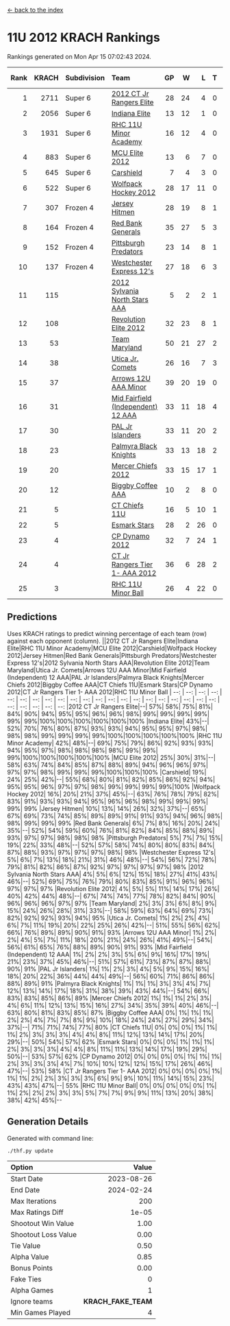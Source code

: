 [<- back to the index](readme.md)
# 11U 2012 KRACH Rankings
Rankings generated on Mon Apr 15 07:02:43 2024.

Rank|KRACH|Subdivision|Team|GP|W|L|T|OTW|OTL|SoS|Exp Wins|Win Diff
---:|---:|:---|:---|---:|---:|---:|---:|---:|---:|---:|---:|---:
1|2711|Super 6|[2012 CT Jr Rangers Elite](https://gamesheetstats.com/seasons/3664/teams/140909/schedule)|28|24|4|0|1|0|552|24.9|0.0
2|2056|Super 6|[Indiana Elite](https://gamesheetstats.com/seasons/3664/teams/144355/schedule)|13|12|1|0|1|0|215|12.8|-0.0
3|1931|Super 6|[RHC 11U Minor Academy](https://gamesheetstats.com/seasons/3664/teams/140913/schedule)|16|12|4|0|0|1|908|12.9|0.0
4|883|Super 6|[MCU Elite 2012](https://gamesheetstats.com/seasons/3664/teams/140908/schedule)|13|6|7|0|2|2|1438|6.9|0.0
5|645|Super 6|[Carshield](https://gamesheetstats.com/seasons/3664/teams/160344/schedule)|7|4|3|0|0|1|1037|4.8|-0.0
6|522|Super 6|[Wolfpack Hockey 2012](https://gamesheetstats.com/seasons/3664/teams/140914/schedule)|28|17|11|0|1|2|813|17.9|0.0
7|307|Frozen 4|[Jersey Hitmen](https://gamesheetstats.com/seasons/3664/teams/140915/schedule)|28|19|8|1|0|0|530|20.4|0.0
8|164|Frozen 4|[Red Bank Generals](https://gamesheetstats.com/seasons/3664/teams/140916/schedule)|35|27|5|3|3|0|49|29.4|0.0
9|152|Frozen 4|[Pittsburgh Predators](https://gamesheetstats.com/seasons/3664/teams/140925/schedule)|23|14|8|1|0|1|324|15.4|0.0
10|137|Frozen 4|[Westchester Express 12's](https://gamesheetstats.com/seasons/3664/teams/140919/schedule)|27|18|6|3|2|1|249|20.4|0.0
11|115||[2012 Sylvania North Stars AAA](https://gamesheetstats.com/seasons/3664/teams/162461/schedule)|5|2|2|1|0|0|706|3.3|-0.0
12|108||[Revolution Elite 2012](https://gamesheetstats.com/seasons/3664/teams/140924/schedule)|32|23|8|1|1|1|64|24.4|0.0
13|53||[Team Maryland](https://gamesheetstats.com/seasons/3664/teams/140928/schedule)|50|21|27|2|1|0|496|22.9|0.0
14|38||[Utica Jr. Comets](https://gamesheetstats.com/seasons/3664/teams/140923/schedule)|26|16|7|3|2|1|35|18.4|0.0
15|37||[Arrows 12U AAA Minor](https://gamesheetstats.com/seasons/3664/teams/140920/schedule)|39|20|19|0|4|0|87|20.9|0.0
16|31||[Mid Fairfield (Independent) 12 AAA](https://gamesheetstats.com/seasons/3664/teams/140910/schedule)|33|11|18|4|1|2|113|13.9|0.0
17|30||[PAL Jr Islanders](https://gamesheetstats.com/seasons/3664/teams/140921/schedule)|33|11|20|2|1|4|256|12.9|0.0
18|23||[Palmyra Black Knights](https://gamesheetstats.com/seasons/3664/teams/140927/schedule)|33|13|18|2|0|1|63|14.9|0.0
19|20||[Mercer Chiefs 2012](https://gamesheetstats.com/seasons/3664/teams/140918/schedule)|33|15|17|1|0|2|52|16.4|0.0
20|12||[Biggby Coffee AAA](https://gamesheetstats.com/seasons/3664/teams/144354/schedule)|10|2|8|0|0|0|645|2.8|-0.0
21|5||[CT Chiefs 11U](https://gamesheetstats.com/seasons/3664/teams/140912/schedule)|16|5|10|1|1|1|16|6.4|0.0
22|5||[Esmark Stars](https://gamesheetstats.com/seasons/3664/teams/140926/schedule)|28|2|26|0|0|0|518|2.9|0.0
23|4||[CP Dynamo 2012](https://gamesheetstats.com/seasons/3664/teams/140922/schedule)|32|7|24|1|1|1|53|8.4|0.0
24|4||[CT Jr Rangers Tier 1- AAA 2012](https://gamesheetstats.com/seasons/3664/teams/140911/schedule)|36|6|28|2|1|0|60|7.9|0.0
25|3||[RHC 11U Minor Ball](https://gamesheetstats.com/seasons/3664/teams/140917/schedule)|26|4|22|0|0|2|66|4.9|0.0

## Predictions
Uses KRACH ratings to predict winning percentage of each team (row) against each opponent (column).
||2012 CT Jr Rangers Elite|Indiana Elite|RHC 11U Minor Academy|MCU Elite 2012|Carshield|Wolfpack Hockey 2012|Jersey Hitmen|Red Bank Generals|Pittsburgh Predators|Westchester Express 12's|2012 Sylvania North Stars AAA|Revolution Elite 2012|Team Maryland|Utica Jr. Comets|Arrows 12U AAA Minor|Mid Fairfield (Independent) 12 AAA|PAL Jr Islanders|Palmyra Black Knights|Mercer Chiefs 2012|Biggby Coffee AAA|CT Chiefs 11U|Esmark Stars|CP Dynamo 2012|CT Jr Rangers Tier 1- AAA 2012|RHC 11U Minor Ball
| --: | --: | --: | --: | --: | --: | --: | --: | --: | --: | --: | --: | --: | --: | --: | --: | --: | --: | --: | --: | --: | --: | --: | --: | --: | --: 
|2012 CT Jr Rangers Elite|--| 57%| 58%| 75%| 81%| 84%| 90%| 94%| 95%| 95%| 96%| 96%| 98%| 99%| 99%| 99%| 99%| 99%| 99%|100%|100%|100%|100%|100%|100%
|Indiana Elite| 43%|--| 52%| 70%| 76%| 80%| 87%| 93%| 93%| 94%| 95%| 95%| 97%| 98%| 98%| 98%| 99%| 99%| 99%| 99%|100%|100%|100%|100%|100%
|RHC 11U Minor Academy| 42%| 48%|--| 69%| 75%| 79%| 86%| 92%| 93%| 93%| 94%| 95%| 97%| 98%| 98%| 98%| 98%| 99%| 99%| 99%|100%|100%|100%|100%|100%
|MCU Elite 2012| 25%| 30%| 31%|--| 58%| 63%| 74%| 84%| 85%| 87%| 88%| 89%| 94%| 96%| 96%| 97%| 97%| 97%| 98%| 99%| 99%| 99%|100%|100%|100%
|Carshield| 19%| 24%| 25%| 42%|--| 55%| 68%| 80%| 81%| 82%| 85%| 86%| 92%| 94%| 95%| 95%| 96%| 97%| 97%| 98%| 99%| 99%| 99%| 99%|100%
|Wolfpack Hockey 2012| 16%| 20%| 21%| 37%| 45%|--| 63%| 76%| 78%| 79%| 82%| 83%| 91%| 93%| 93%| 94%| 95%| 96%| 96%| 98%| 99%| 99%| 99%| 99%| 99%
|Jersey Hitmen| 10%| 13%| 14%| 26%| 32%| 37%|--| 65%| 67%| 69%| 73%| 74%| 85%| 89%| 89%| 91%| 91%| 93%| 94%| 96%| 98%| 98%| 99%| 99%| 99%
|Red Bank Generals|  6%|  7%|  8%| 16%| 20%| 24%| 35%|--| 52%| 54%| 59%| 60%| 76%| 81%| 82%| 84%| 85%| 88%| 89%| 93%| 97%| 97%| 98%| 98%| 98%
|Pittsburgh Predators|  5%|  7%|  7%| 15%| 19%| 22%| 33%| 48%|--| 52%| 57%| 58%| 74%| 80%| 80%| 83%| 84%| 87%| 88%| 93%| 97%| 97%| 97%| 98%| 98%
|Westchester Express 12's|  5%|  6%|  7%| 13%| 18%| 21%| 31%| 46%| 48%|--| 54%| 56%| 72%| 78%| 79%| 81%| 82%| 86%| 87%| 92%| 97%| 97%| 97%| 97%| 98%
|2012 Sylvania North Stars AAA|  4%|  5%|  6%| 12%| 15%| 18%| 27%| 41%| 43%| 46%|--| 52%| 69%| 75%| 76%| 79%| 80%| 83%| 85%| 91%| 96%| 96%| 97%| 97%| 97%
|Revolution Elite 2012|  4%|  5%|  5%| 11%| 14%| 17%| 26%| 40%| 42%| 44%| 48%|--| 67%| 74%| 74%| 77%| 78%| 82%| 84%| 90%| 96%| 96%| 96%| 97%| 97%
|Team Maryland|  2%|  3%|  3%|  6%|  8%|  9%| 15%| 24%| 26%| 28%| 31%| 33%|--| 58%| 59%| 63%| 64%| 69%| 73%| 82%| 92%| 92%| 93%| 94%| 95%
|Utica Jr. Comets|  1%|  2%|  2%|  4%|  6%|  7%| 11%| 19%| 20%| 22%| 25%| 26%| 42%|--| 51%| 55%| 56%| 62%| 66%| 76%| 89%| 89%| 90%| 91%| 93%
|Arrows 12U AAA Minor|  1%|  2%|  2%|  4%|  5%|  7%| 11%| 18%| 20%| 21%| 24%| 26%| 41%| 49%|--| 54%| 56%| 61%| 65%| 76%| 88%| 89%| 90%| 91%| 93%
|Mid Fairfield (Independent) 12 AAA|  1%|  2%|  2%|  3%|  5%|  6%|  9%| 16%| 17%| 19%| 21%| 23%| 37%| 45%| 46%|--| 51%| 57%| 61%| 73%| 87%| 87%| 88%| 90%| 91%
|PAL Jr Islanders|  1%|  1%|  2%|  3%|  4%|  5%|  9%| 15%| 16%| 18%| 20%| 22%| 36%| 44%| 44%| 49%|--| 56%| 60%| 71%| 86%| 86%| 88%| 89%| 91%
|Palmyra Black Knights|  1%|  1%|  1%|  3%|  3%|  4%|  7%| 12%| 13%| 14%| 17%| 18%| 31%| 38%| 39%| 43%| 44%|--| 54%| 66%| 83%| 83%| 85%| 86%| 89%
|Mercer Chiefs 2012|  1%|  1%|  1%|  2%|  3%|  4%|  6%| 11%| 12%| 13%| 15%| 16%| 27%| 34%| 35%| 39%| 40%| 46%|--| 63%| 80%| 81%| 83%| 85%| 87%
|Biggby Coffee AAA|  0%|  1%|  1%|  1%|  2%|  2%|  4%|  7%|  7%|  8%|  9%| 10%| 18%| 24%| 24%| 27%| 29%| 34%| 37%|--| 71%| 71%| 74%| 77%| 80%
|CT Chiefs 11U|  0%|  0%|  0%|  1%|  1%|  1%|  2%|  3%|  3%|  3%|  4%|  4%|  8%| 11%| 12%| 13%| 14%| 17%| 20%| 29%|--| 50%| 54%| 57%| 62%
|Esmark Stars|  0%|  0%|  0%|  1%|  1%|  1%|  2%|  3%|  3%|  3%|  4%|  4%|  8%| 11%| 11%| 13%| 14%| 17%| 19%| 29%| 50%|--| 53%| 57%| 62%
|CP Dynamo 2012|  0%|  0%|  0%|  0%|  1%|  1%|  1%|  2%|  3%|  3%|  3%|  4%|  7%| 10%| 10%| 12%| 12%| 15%| 17%| 26%| 46%| 47%|--| 53%| 58%
|CT Jr Rangers Tier 1- AAA 2012|  0%|  0%|  0%|  0%|  1%|  1%|  1%|  2%|  2%|  3%|  3%|  3%|  6%|  9%|  9%| 10%| 11%| 14%| 15%| 23%| 43%| 43%| 47%|--| 55%
|RHC 11U Minor Ball|  0%|  0%|  0%|  0%|  0%|  1%|  1%|  2%|  2%|  2%|  3%|  3%|  5%|  7%|  7%|  9%|  9%| 11%| 13%| 20%| 38%| 38%| 42%| 45%|--

## Generation Details

Generated with command line:
```
./thf.py update
```

| Option | Value |
| :----- | ----: |
| Start Date | 2023-08-26 |
| End Date | 2024-02-24 |
| Max Iterations | 200 |
| Max Ratings Diff | 1e-05 |
| Shootout Win Value | 1.00 |
| Shootout Loss Value | 0.00 |
| Tie Value | 0.50 |
| Alpha Value | 0.85 |
| Bonus Points | 0.00 |
| Fake Ties | 0 |
| Alpha Games | 1 |
| Ignore teams | __KRACH_FAKE_TEAM__ |
| Min Games Played | 4 |

